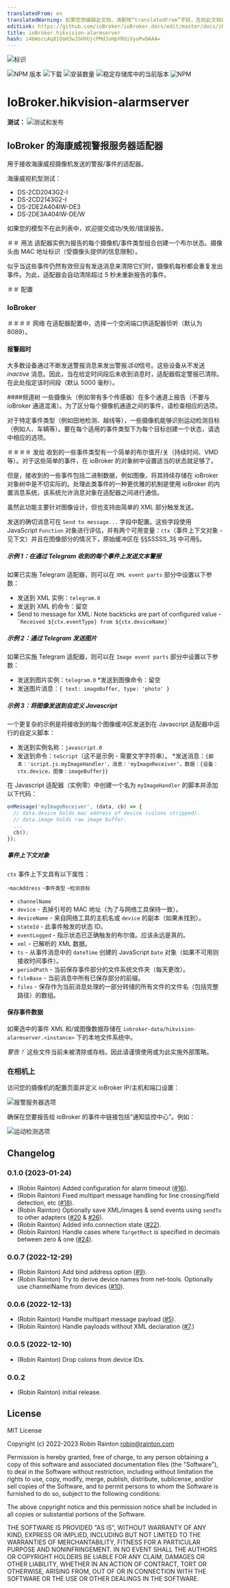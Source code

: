```yaml
---
translatedFrom: en
translatedWarning: 如果您想编辑此文档，请删除“translatedFrom”字段，否则此文档将再次自动翻译
editLink: https://github.com/ioBroker/ioBroker.docs/edit/master/docs/zh-cn/adapterref/iobroker.hikvision-alarmserver/README.md
title: ioBroker.hikvision-alarmserver
hash: z4bWsccAq81OoH3wJSHVUjcPMdJoHpYRUiVyoPw9AAA=
---
```

![标识](../../../en/adapterref/iobroker.hikvision-alarmserver/admin/hikvision-alarmserver.png)

![NPM 版本](https://img.shields.io/npm/v/iobroker.hikvision-alarmserver.svg)
![下载](https://img.shields.io/npm/dm/iobroker.hikvision-alarmserver.svg)
![安装数量](https://iobroker.live/badges/hikvision-alarmserver-installed.svg)
![稳定存储库中的当前版本](https://iobroker.live/badges/hikvision-alarmserver-stable.svg)
![NPM](https://nodei.co/npm/iobroker.hikvision-alarmserver.png?downloads=true)

# IoBroker.hikvision-alarmserver
**测试：** ![测试和发布](https://github.com/iobroker-community-adapters/ioBroker.hikvision-alarmserver/workflows/Test%20and%20Release/badge.svg)

## IoBroker 的海康威视警报服务器适配器
用于接收海康威视摄像机发送的警报/事件的适配器。

海康威视机型测试：

- DS-2CD2043G2-I
- DS-2CD2143G2-I
- DS-2DE2A404IW-DE3
- DS-2DE3A404IW-DE/W

如果您的模型不在此列表中，欢迎提交成功/失败/错误报告。

＃＃ 用法
适配器实例为报告的每个摄像机/事件类型组合创建一个布尔状态。摄像头由 MAC 地址标识（受摄像头提供的信息限制）。

似乎当这些事件仍然有效但没有发送消息来清除它们时，摄像机每秒都会重复发出事件。为此，适配器会自动清除超过 5 秒未重新报告的事件。

＃＃ 配置
### IoBroker
＃＃＃＃ 网络
在适配器配置中，选择一个空闲端口供适配器侦听（默认为 8089）。

#### 报警超时
大多数设备通过不断发送警报消息来发出警报*活动*信号。这些设备从不发送 *inactive* 消息。因此，当在给定时间段后未收到消息时，适配器假定警报已清除。在此处指定该时间段（默认 5000 毫秒）。

####频道树
一些摄像头（例如带有多个传感器）在多个通道上报告（不要与 ioBroker 通道混淆）。为了区分每个摄像机通道之间的事件，请检查相应的选项。

对于特定事件类型（例如田地检测、越线等），一些摄像机能够识别运动检测目标（例如人、车辆等）。要在每个适用的事件类型下为每个目标创建一个状态，请选中相应的选项。

＃＃＃＃ 发给
收到的一些事件类型有一个简单的布尔值开/关（持续时间、VMD 等）。对于这些简单的事件，在 ioBroker 的对象树中设置适当的状态就足够了。

但是，接收到的一些事件包括二进制数据，例如图像，将其持续存储在 ioBroker 对象树中是不切实际的。处理此类事件的一种更优雅的机制是使用 ioBroker 的内置消息系统，该系统允许消息对象在适配器之间进行通信。

虽然此功能主要针对图像设计，但也支持由简单的 XML 部分触发发送。

发送的确切消息可在 `Send to message...` 字段中配置。这些字段使用 JavaScript `Function` 对象进行评估，并有两个可用变量：`ctx`（事件上下文对象 - 见下文）并且在图像部分的情况下，原始缓冲区在 §§SSSSS_3§ 中可用§。

##### 示例 1：在通过 Telegram 收到的每个事件上发送文本警报
如果已实施 Telegram 适配器，则可以在 `XML event parts` 部分中设置以下参数：

* 发送到 XML 实例：`telegram.0`
* 发送到 XML 的命令：留空
* Send to message for XML: Note backticks are part of configured value - `` `Received ${ctx.eventType} from ${ctx.deviceName}` ``

##### 示例 2：通过 Telegram 发送图片
如果已实施 Telegram 适配器，则可以在 `Image event parts` 部分中设置以下参数：

* 发送到图片实例：`telegram.0`
*发送到图像命令：留空
* 发送图片消息：`{ text: imageBuffer, type: 'photo' }`

##### 示例 3：将图像发送到自定义 Javascript
一个更复杂的示例是将接收到的每个图像缓冲区发送到在 Javascript 适配器中运行的自定义脚本：

* 发送到实例名称：`javascript.0`
* 发送到命令：`toScript`（这不是示例 - 需要文字字符串）。
*发送消息：`{脚本：'script.js.myImageHandler'，消息：'myImageReceiver'，数据：{设备：ctx.device，图像：imageBuffer}}`

在 Javascript 适配器（实例零）中创建一个名为 `myImageHandler` 的脚本并添加以下代码：

```javascript
onMessage('myImageReceiver', (data, cb) => {
  // data.device holds mac address of device (colons stripped).
  // data.image holds raw image buffer.
  ...
  cb();
});
```

##### 事件上下文对象
`ctx` 事件上下文具有以下属性：

-`macAddress`
-`事件类型`
-`检测目标`
- `channelName`
- `device` - 去掉引号的 MAC 地址（为了与网络工具保持一致）。
- `deviceName` - 来自网络工具的主机名或 `device` 的副本（如果未找到）。
- `stateId` - 此事件触发的状态 ID。
- `eventLogged` - 指示状态已正确触发的布尔值。应该永远是真的。
- `xml` - 已解析的 XML 数据。
- `ts` - 从事件消息中的 `dateTime` 创建的 JavaScript `Date` 对象（如果不可用则接收时间事件）。
- `periodPath` - 当前保存事件部分的文件系统文件夹（每天更改）。
- `fileBase` - 当前消息中所有已保存部分的前缀。
- `files` - 保存作为当前消息处理的一部分转储的所有文件的文件名（包括完整路径）的数组。

#### 保存事件数据
如果选中的事件 XML 和/或图像数据存储在 `iobroker-data/hikvision-alarmserver.<instance>` 下的本地文件系统中。

*警告！* 这些文件当前未被清除或存档，因此请谨慎使用或为此实施外部策略。

### 在相机上
访问您的摄像机的配置页面并定义 ioBroker IP/主机和端口设置：

![报警服务器选项](../../../en/adapterref/iobroker.hikvision-alarmserver/docs/images/alarm-server-options.png)

确保在您要报告给 ioBroker 的事件中链接包括“通知监控中心”。例如：

![运动检测选项](../../../en/adapterref/iobroker.hikvision-alarmserver/docs/images/motion-detection-options.png)

## Changelog

<!--
  Placeholder for the next version (at the beginning of the line):
  ### **WORK IN PROGRESS**
-->
### 0.1.0 (2023-01-24)
-   (Robin Rainton) Added configuration for alarm timeout ([#16](https://github.com/iobroker-community-adapters/ioBroker.hikvision-alarmserver/issues/16)).
-   (Robin Rainton) Fixed multipart message handling for line crossing/field detection, etc ([#18](https://github.com/iobroker-community-adapters/ioBroker.hikvision-alarmserver/issues/18)).
-   (Robin Rainton) Optionally save XML/images & send events using `sendTo` to other adapters ([#20](https://github.com/iobroker-community-adapters/ioBroker.hikvision-alarmserver/issues/20) & [#26](https://github.com/iobroker-community-adapters/ioBroker.hikvision-alarmserver/issues/26)).
-   (Robin Rainton) Added info.connection state ([#22](https://github.com/iobroker-community-adapters/ioBroker.hikvision-alarmserver/issues/22)).
-   (Robin Rainton) Handle cases where `TargetRect` is specified in decimals between zero & one ([#24](https://github.com/iobroker-community-adapters/ioBroker.hikvision-alarmserver/issues/24)).

### 0.0.7 (2022-12-29)
-   (Robin Rainton) Add bind address option ([#9](https://github.com/iobroker-community-adapters/ioBroker.hikvision-alarmserver/issues/9)).
-   (Robin Rainton) Try to derive device names from net-tools. Optionally use channelName from devices ([#10](https://github.com/iobroker-community-adapters/ioBroker.hikvision-alarmserver/issues/10)).

### 0.0.6 (2022-12-13)
-   (Robin Rainton) Handle multipart message payload ([#5](https://github.com/iobroker-community-adapters/ioBroker.hikvision-alarmserver/issues/5)).
-   (Robin Rainton) Handle payloads without XML declaration ([#7](https://github.com/iobroker-community-adapters/ioBroker.hikvision-alarmserver/issues/7).)

### 0.0.5 (2022-12-10)
-   (Robin Rainton) Drop colons from device IDs.

### 0.0.2
-   (Robin Rainton) initial release.

## License
MIT License

Copyright (c) 2022-2023 Robin Rainton <robin@rainton.com>

Permission is hereby granted, free of charge, to any person obtaining a copy
of this software and associated documentation files (the "Software"), to deal
in the Software without restriction, including without limitation the rights
to use, copy, modify, merge, publish, distribute, sublicense, and/or sell
copies of the Software, and to permit persons to whom the Software is
furnished to do so, subject to the following conditions:

The above copyright notice and this permission notice shall be included in all
copies or substantial portions of the Software.

THE SOFTWARE IS PROVIDED "AS IS", WITHOUT WARRANTY OF ANY KIND, EXPRESS OR
IMPLIED, INCLUDING BUT NOT LIMITED TO THE WARRANTIES OF MERCHANTABILITY,
FITNESS FOR A PARTICULAR PURPOSE AND NONINFRINGEMENT. IN NO EVENT SHALL THE
AUTHORS OR COPYRIGHT HOLDERS BE LIABLE FOR ANY CLAIM, DAMAGES OR OTHER
LIABILITY, WHETHER IN AN ACTION OF CONTRACT, TORT OR OTHERWISE, ARISING FROM,
OUT OF OR IN CONNECTION WITH THE SOFTWARE OR THE USE OR OTHER DEALINGS IN THE
SOFTWARE.